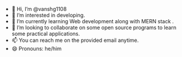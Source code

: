 - 👋 Hi, I’m @vanshg1108
- 👀 I’m interested in developing.
- 🌱 I’m currently learning Web development along with MERN stack .
- 💞️ I’m looking to collaborate on some open source programs to learn some practical applications.
- 📫 You can reach me on the provided email anytime.
- 😄 Pronouns: he/him 

<!---
vanshg1108/vanshg1108 is a ✨ special ✨ repository because its `README.md` (this file) appears on your GitHub profile.
You can click the Preview link to take a look at your changes.
--->
